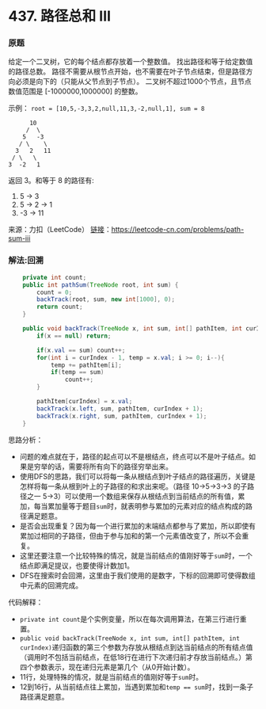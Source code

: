 # 437. 路径总和 III

### 原题
给定一个二叉树，它的每个结点都存放着一个整数值。
找出路径和等于给定数值的路径总数。
路径不需要从根节点开始，也不需要在叶子节点结束，但是路径方向必须是向下的（只能从父节点到子节点）。
二叉树不超过1000个节点，且节点数值范围是 [-1000000,1000000] 的整数。

示例：
`root = [10,5,-3,3,2,null,11,3,-2,null,1], sum = 8`

```
  	  10
     /  \
    5   -3
   / \    \
  3   2   11
 / \   \
3  -2   1
```

返回 3。和等于 8 的路径有:

1.  5 -> 3
2.  5 -> 2 -> 1
3.  -3 -> 11

来源：力扣（LeetCode）
[链接](https://leetcode-cn.com/problems/path-sum-iii)：https://leetcode-cn.com/problems/path-sum-iii

### 解法:回溯

```java
	private int count;
    public int pathSum(TreeNode root, int sum) {
        count = 0;
        backTrack(root, sum, new int[1000], 0);
        return count;
    }

    public void backTrack(TreeNode x, int sum, int[] pathItem, int curIndex){
        if(x == null) return;

        if(x.val == sum) count++;
        for(int i = curIndex - 1, temp = x.val; i >= 0; i--){
            temp += pathItem[i];
            if(temp == sum)
                count++;
        }

        pathItem[curIndex] = x.val;
        backTrack(x.left, sum, pathItem, curIndex + 1);
        backTrack(x.right, sum, pathItem, curIndex + 1);
    }
```

思路分析：

* 问题的难点就在于，路径的起点可以不是根结点，终点可以不是叶子结点。如果是穷举的话，需要将所有向下的路径穷举出来。
* 使用DFS的思路，我们可以将每一条从根结点到叶子结点的路径遍历，关键是怎样将每一条从根到叶上的子路径的和求出来呢。（路径 10->5->3->3 的子路径之一 5->3）可以使用一个数组来保存从根结点到当前结点的所有值，累加，每当累加量等于题目`sum`时，就表明参与累加的元素对应的结点构成的路径满足题意。
* 是否会出现重复？因为每一个进行累加的末端结点都参与了累加，所以即使有累加过相同的子路径，但由于参与加和的第一个元素值改变了，所以不会重复。
* 这里还要注意一个比较特殊的情况，就是当前结点的值刚好等于`sum`时，一个结点即满足提议，也要使得计数加1。
* DFS在搜索时会回溯，这里由于我们使用的是数字，下标的回溯即可使得数组中元素的回溯完成。

代码解释：

* `private int count`是个实例变量，所以在每次调用算法，在第三行进行重置。
* `public void backTrack(TreeNode x, int sum, int[] pathItem, int curIndex)`递归函数的第三个参数为存放从根结点到达当前结点的所有结点值（调用时不包括当前结点，在低18行在进行下次递归前才存放当前结点。）第四个参数表示，现在递归元素是第几个（从0开始计数）。
* 11行，处理特殊的情况，就是当前结点的值刚好等于`sum`时。
* 12到16行，从当前结点往上累加，当遇到累加和`temp == sum`时，找到一条子路径满足题意。